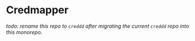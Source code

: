 # Credmapper

_todo: rename this repo to `creddd` after migrating the current `creddd` repo into this monorepo._
